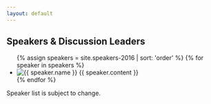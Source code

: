 ```yaml
---
layout: default
---
```


<h2>Speakers & Discussion Leaders</h2>

  <ul class="speakers-list">
    {% assign speakers = site.speakers-2016 | sort: 'order' %}
    {% for speaker in speakers %}
    <li class="speaker">
      <img class="speaker-img" src="{{ speaker.image | relative_url }}" alt="{{ speaker.name }}">
      <span class="speaker-bio">{{ speaker.content }}</span>
    </li>
    {% endfor %}
  </ul>

<p class="collections-tag">Speaker list is subject to change.</p>
